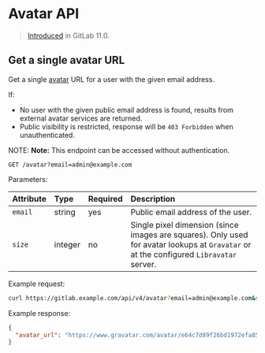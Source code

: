 # Avatar API

> [Introduced](https://gitlab.com/gitlab-org/gitlab-ce/merge_requests/19121) in GitLab 11.0.

## Get a single avatar URL

Get a single [avatar](../user/profile/index.md#profile-settings) URL for a user with the given email address.

If:

- No user with the given public email address is found, results from external avatar services are
  returned.
- Public visibility is restricted, response will be `403 Forbidden` when unauthenticated.

NOTE: **Note:**
This endpoint can be accessed without authentication.

```text
GET /avatar?email=admin@example.com
```

Parameters:

| Attribute | Type    | Required | Description                                                                                                                             |
|:----------|:--------|:---------|:----------------------------------------------------------------------------------------------------------------------------------------|
| `email`   | string  | yes      | Public email address of the user.                                                                                                       |
| `size`    | integer | no       | Single pixel dimension (since images are squares). Only used for avatar lookups at `Gravatar` or at the configured `Libravatar` server. |

Example request:

```sh
curl https://gitlab.example.com/api/v4/avatar?email=admin@example.com&size=32
```

Example response:

```json
{
  "avatar_url": "https://www.gravatar.com/avatar/e64c7d89f26bd1972efa854d13d7dd61?s=64&d=identicon"
}
```
